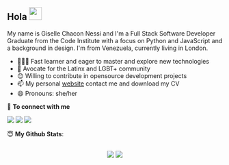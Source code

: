 
<!--
**GiselleNessi/GiselleNessi** is a ✨ _special_ ✨ repository because its `README.md` (this file) appears on your GitHub profile.

Here are some ideas to get you started:

- 🔭 I’m currently working on ...
- 🌱 I’m currently learning ...
- 👯 I’m looking to collaborate on ...
- 🤔 I’m looking for help with ...
- 💬 Ask me about ...
- 📫 How to reach me: ...
- 😄 Pronouns: ...
- ⚡ Fun fact: ...
-->

<!-- More info, tips and tricks for making GitHub Profile README can be found in my article at https://towardsdatascience.com/build-a-stunning-readme-for-your-github-profile-9b80434fe5d7 -->

## Hola <img src="https://raw.githubusercontent.com/MartinHeinz/MartinHeinz/master/wave.gif" width="30px">

My name is Giselle Chacon Nessi and I'm a Full Stack Software Developer Graduate from the Code Institute with a focus on Python and JavaScript and a background in design. I'm from Venezuela, currently living in London.



- 👨🏽‍💻 Fast learner and eager to master and explore new technologies
- 🌱 Avocate for the Latinx and LGBT+ community 
- 😊 Willing to contribute in opensource development projects
- 📫 My personal [website](https://gisellechacon.com/work) contact me and download my CV
- 😄 Pronouns: she/her


<summary>🤝 <b>To connect with me</b></summary>

<p align = "center">

  [<img src ="https://img.shields.io/badge/website-%23.svg?&style=for-the-badge&logo=&logoColor=white%22">](https://gisellechacon.com/work)
  [<img src="https://img.shields.io/badge/twitter-%231DA1F2.svg?&style=for-the-badge&logo=twitter&logoColor=white" />](https://twitter.com/Gi_Chacon) 
  [<img src="https://img.shields.io/badge/linkedin-%230077B5.svg?&style=for-the-badge&logo=linkedin&logoColor=white" />](https://www.linkedin.com/in/gisellechacon/)
</p>




 <summary> 😇 <b>My Github Stats</b>: </summary>

<br>

<p align = "center">
  <img src = "https://github-readme-stats.vercel.app/api?username=GiselleNessi&show_icons=true&theme=tokyonight&line_height=27">
  <img src = "https://github-readme-stats.vercel.app/api/top-langs/?username=GiselleNessi&hide=css,java,html&theme=tokyonight">
</p>
